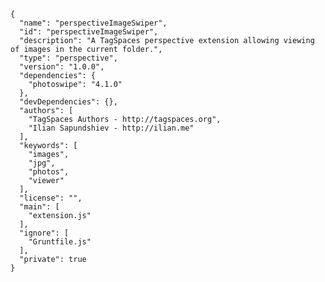     {
      "name": "perspectiveImageSwiper",
      "id": "perspectiveImageSwiper",
      "description": "A TagSpaces perspective extension allowing viewing of images in the current folder.",
      "type": "perspective",
      "version": "1.0.0",
      "dependencies": {
        "photoswipe": "4.1.0"
      },
      "devDependencies": {},
      "authors": [
        "TagSpaces Authors - http://tagspaces.org",
        "Ilian Sapundshiev - http://ilian.me"
      ],
      "keywords": [
        "images",
        "jpg",
        "photos",
        "viewer"
      ],
      "license": "",
      "main": [
        "extension.js"
      ],
      "ignore": [
        "Gruntfile.js"
      ],
      "private": true
    }
